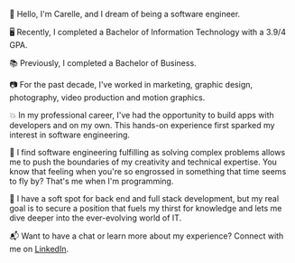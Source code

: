 👋 Hello, I'm Carelle, and I dream of being a software engineer.

🖥️ Recently, I completed a Bachelor of Information Technology with a 3.9/4 GPA.

📚 Previously, I completed a Bachelor of Business.

📷 For the past decade, I've worked in marketing, graphic design, photography, video production and motion graphics.

💥 In my professional career, I've had the opportunity to build apps with developers and on my own. This hands-on experience first sparked my interest in software engineering.

💖 I find software engineering fulfilling as solving complex problems allows me to push the boundaries of my creativity and technical expertise. You know that feeling when you're so engrossed in something that time seems to fly by? That's me when I'm programming.

🎯 I have a soft spot for back end and full stack development, but my real goal is to secure a position that fuels my thirst for knowledge and lets me dive deeper into the ever-evolving world of IT.

📬 Want to have a chat or learn more about my experience? Connect with me on [LinkedIn](https://www.linkedin.com/in/carelle-richards-28aa3351/).

